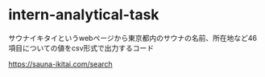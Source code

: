 # intern-analytical-task
サウナイキタイというwebページから東京都内のサウナの名前、所在地など46項目についての値をcsv形式で出力するコード

https://sauna-ikitai.com/search

